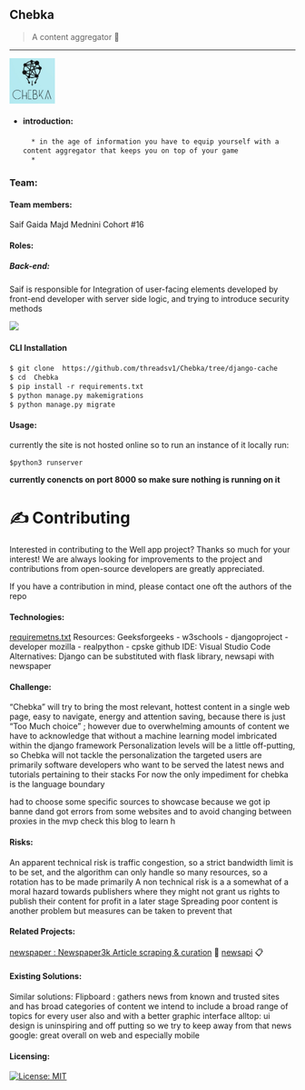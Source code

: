 
## Chebka
> A content aggregator :postbox:

---
<!-- PROJECT LOGO -->
 <a href="https://github.com/threadsv1/Chebka/tree/django-cache">
    <img src="NewsApp/static/logo.jpg" alt="Logo" width="80" height="80">
    </a>

* #### introduction:
        * in the age of information you have to equip yourself with a content aggregator that keeps you on top of your game
        * 
### Team:
#### Team members:
Saif Gaida
Majd Mednini
Cohort #16
#### Roles:
##### Back-end:
 Saif is responsible for Integration of user-facing elements developed by front-end developer with server side logic, and trying to introduce security methods
 
<a href="https://github.com/threadsv1/Chebka/tree/django-cache">
 <img src="https://media4.giphy.com/media/WqdoGlanBKE9q9x4BF/giphy.gif?cid=790b76114993f999e1c88b2a16f6f282c7c3971a930f9e2e&rid=giphy.gif&ct=g">
</a>

#### CLI Installation
```shell 
$ git clone  https://github.com/threadsv1/Chebka/tree/django-cache
$ cd  Chebka
$ pip install -r requirements.txt
$ python manage.py makemigrations
$ python manage.py migrate
```

#### Usage:
currently the site is not hosted online so to run an instance of it locally run:
```shell 
$python3 runserver
```
**currently conencts on port 8000 so make sure nothing is running on it**

# ✍️ Contributing
Interested in contributing to the Well app project? Thanks so much for your interest! We are always looking for improvements to the project and contributions from open-source developers are greatly appreciated.

If you have a contribution in mind, please contact one oft the authors of the repo

#### Technologies:

[requiremetns.txt](https://github.com/threadsv1/Chebka/blob/main/requirements.txt)
Resources: Geeksforgeeks - w3schools - djangoproject - developer mozilla - realpython - cpske github
IDE: Visual Studio Code
Alternatives: Django can be substituted with flask library,  newsapi with newspaper

#### Challenge:
“Chebka” will try to bring the most relevant, hottest content  in a single web page, easy to navigate, energy and attention saving, because there is just “Too Much choice” ; however due to overwhelming  amounts of content we have to acknowledge that without a machine learning model imbricated within the django framework  Personalization levels will be a little off-putting, so Chebka will not tackle the personalization  the targeted users are primarily software developers who want to be served the latest news and tutorials pertaining to their stacks
For now the only impediment for chebka is the language boundary  

had to choose some specific sources to  showcase because we got ip banne dand got errors from some websites
and to avoid changing between proxies in the mvp
check this blog to learn h

#### Risks:
An apparent technical risk is traffic congestion, so a strict bandwidth limit is to be set, and the algorithm can only handle so many  resources, so a rotation has to be made primarily
A non technical risk is a a somewhat of a moral hazard towards publishers where they might not grant us rights to publish their content for profit in a later stage
Spreading poor content is another problem but measures can be taken to prevent that


#### Related Projects:
[newspaper : Newspaper3k Article scraping & curation](https://github.com/mattlisiv/newsapi-python) :newspaper:
[newsapi](https://github.com/mattlisiv/newsapi-python) :clipboard:


#### Existing Solutions:
Similar solutions:
Flipboard : gathers news from known and trusted sites and has broad categories of content we intend to include a broad range of topics for every user also and with a better graphic interface
alltop:  ui design is uninspiring and off putting so we try  to keep away from that
news google: great overall on web and especially mobile

#### Licensing:
[![License: MIT](https://img.shields.io/badge/License-MIT-yellow.svg)](https://opensource.org/licenses/MIT)
